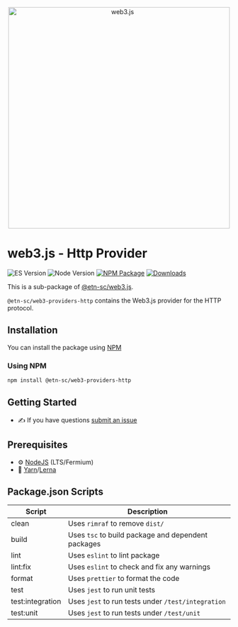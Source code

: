 <p align="center">
  <img src="assets/logo/web3js.jpg" width="500" alt="web3.js" />
</p>

# web3.js - Http Provider

![ES Version](https://img.shields.io/badge/ES-2020-yellow)
![Node Version](https://img.shields.io/badge/node-14.x-green)
[![NPM Package][npm-image]][npm-url]
[![Downloads][downloads-image]][npm-url]

This is a sub-package of [@etn-sc/web3.js][repo].

`@etn-sc/web3-providers-http` contains the Web3.js provider for the HTTP protocol.

## Installation

You can install the package using [NPM](https://www.npmjs.com/package/@etn-sc/web3-providers-http)

### Using NPM

```bash
npm install @etn-sc/web3-providers-http
```

## Getting Started

-   :writing_hand: If you have questions [submit an issue](https://github.com/electroneum/electroneum-web3.js/issues/new/choose)

## Prerequisites

-   :gear: [NodeJS](https://nodejs.org/) (LTS/Fermium)
-   :toolbox: [Yarn](https://yarnpkg.com/)/[Lerna](https://lerna.js.org/)

## Package.json Scripts

| Script           | Description                                        |
| ---------------- | -------------------------------------------------- |
| clean            | Uses `rimraf` to remove `dist/`                    |
| build            | Uses `tsc` to build package and dependent packages |
| lint             | Uses `eslint` to lint package                      |
| lint:fix         | Uses `eslint` to check and fix any warnings        |
| format           | Uses `prettier` to format the code                 |
| test             | Uses `jest` to run unit tests                      |
| test:integration | Uses `jest` to run tests under `/test/integration` |
| test:unit        | Uses `jest` to run tests under `/test/unit`        |

[docs]: https://docs.web3js.org/
[repo]: https://github.com/electroneum/electroneum-web3.js/tree/4.x/packages/web3-providers-http
[npm-image]: https://img.shields.io/github/package-json/v/electroneum/electroneum-web3.js/4.x?filename=packages%2Fweb3-providers-http%2Fpackage.json
[npm-url]: https://npmjs.org/package/@etn-sc/web3-providers-http
[downloads-image]: https://img.shields.io/npm/dm/@etn-sc/web3-providers-http?label=npm%20downloads
